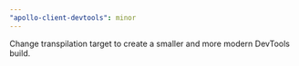 ```yaml
---
"apollo-client-devtools": minor
---
```


Change transpilation target to create a smaller and more modern DevTools build.
